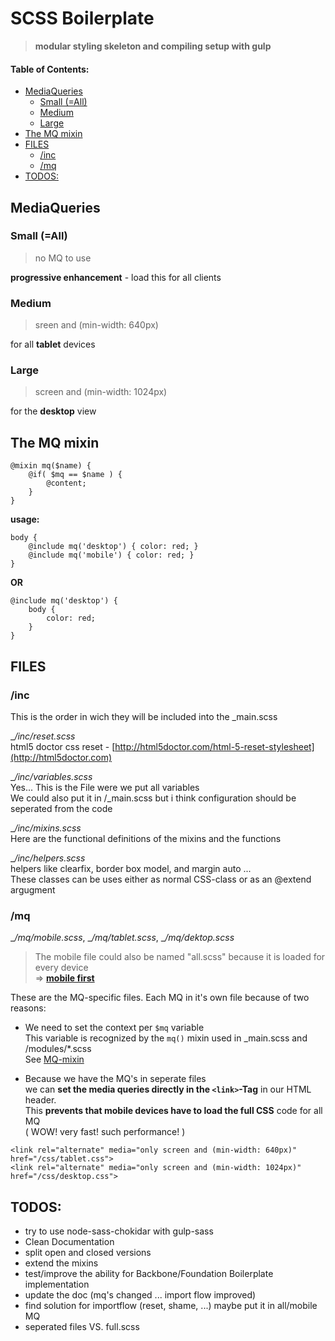 
# SCSS Boilerplate
> **modular styling skeleton and compiling setup with gulp**

#### Table of Contents:  
<!-- MarkdownTOC autolink="true" -->

- [MediaQueries](#mediaqueries)
    - [Small \(=All\)](#small-all)
    - [Medium](#medium)
    - [Large](#large)
- [The MQ mixin](#the-mq-mixin)
- [FILES](#files)
    - [/inc](#inc)
    - [/mq](#mq)
- [TODOS:](#todos)

<!-- /MarkdownTOC -->

## MediaQueries

### Small (=All) 
> no MQ to use  

**progressive enhancement** - load this for all clients

### Medium  
> sreen and (min-width: 640px)  

for all **tablet** devices

### Large  
> screen and (min-width: 1024px)  

for the **desktop** view

<a name="mq_mixin"></a>
## The MQ mixin
```
@mixin mq($name) {
	@if( $mq == $name ) {
		@content;
	}
}
```
__usage:__
```
body {
	@include mq('desktop') { color: red; }
	@include mq('mobile') { color: red; }
}
```
__OR__
```
@include mq('desktop') {
	body {
		color: red;
	}
}

```

## FILES

### /inc
This is the order in wich they will be included into the _main.scss

__/inc/_reset.scss__  
html5 doctor css reset - 
[http://html5doctor.com/html-5-reset-stylesheet](http://html5doctor.com)  

__/inc/_variables.scss__  
Yes... This is the File were we put all variables  
We could also put it in /_main.scss but i think configuration should be seperated from the code

__/inc/_mixins.scss__  
Here are the functional definitions of the mixins and the functions

__/inc/_helpers.scss__  
helpers like clearfix, border box model, and margin auto ...  
These classes can be uses either as normal CSS-class or as an @extend argugment

### /mq
__/mq/_mobile.scss__, __/mq/_tablet.scss__, __/mq/_dektop.scss__
> The mobile file could also be named "all.scss" because it is loaded for every device  
=> [__mobile first__](http://lmgtfy.com?q=mobile+first)

These are the MQ-specific files. Each MQ in it's own file because of two reasons:  

* We need to set the context per `$mq` variable  
	This variable is recognized by the `mq()` mixin used in _main.scss and /modules/*.scss  
	See [MQ-mixin](#mq_mixin)
	
* Because we have the MQ's in seperate files  
	we can __set the media queries directly in the `<link>`-Tag__ in our HTML header.  
	This __prevents that mobile devices have to load the full CSS__ code for all MQ  
	( WOW! very fast! such performance! )
```
<link rel="alternate" media="only screen and (min-width: 640px)" href="/css/tablet.css">  
<link rel="alternate" media="only screen and (min-width: 1024px)" href="/css/desktop.css">
```

## TODOS:
* try to use node-sass-chokidar with gulp-sass
* Clean Documentation
* split open and closed versions
* extend the mixins
* test/improve the ability for Backbone/Foundation Boilerplate implementation
* update the doc (mq's changed ... import flow improved)
* find solution for importflow (reset, shame, ...) maybe put it in all/mobile MQ
* seperated files VS. full.scss
